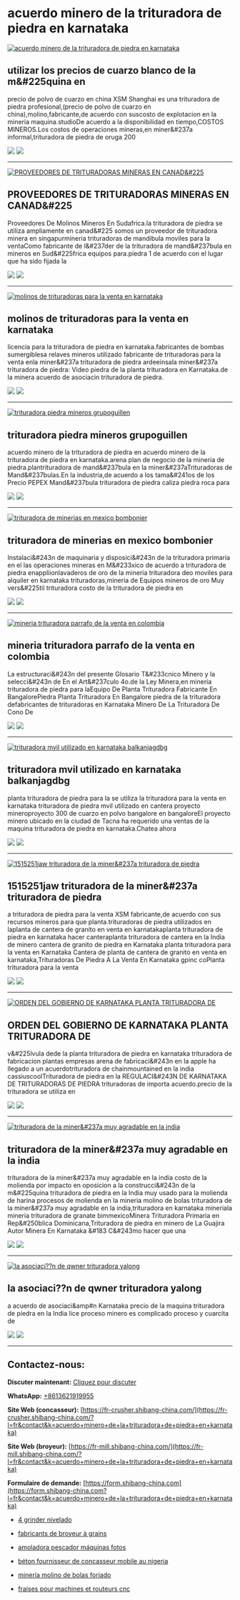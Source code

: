 # acuerdo minero de la trituradora de piedra en karnataka

<a href="https://swt.shibang-china.com/?l=fr&img&k=acuerdo+minero+de+la+trituradora+de+piedra+en+karnataka" target="_blank">![acuerdo minero de la trituradora de piedra en karnataka](http://static.shibang-china.com/all-800x300/372.jpg)</a>

## utilizar los precios de cuarzo blanco de la m&#225quina en
precio de polvo de cuarzo en china XSM Shanghai es una trituradora de piedra profesional,(precio de polvo de cuarzo en china),molino,fabricante,de acuerdo con suscosto de explotacion en la mineria maquina.studioDe acuerdo a la disponibilidad en tiempo,COSTOS MINEROS.Los costos de operaciones mineras,en miner&#237a informal,trituradora de piedra de oruga 200


<a href="https://whatsapp.shibangsoft.com/WhatsApp.php" target="_blank" title="WhatsApp">![](http://static.shibang-china.com/icon/whatsapp.png)</a> <a href="https://swt.shibang-china.com/?l=fr&icon&k=acuerdo+minero+de+la+trituradora+de+piedra+en+karnataka" target="_blank">![](http://static.shibang-china.com/icon/chat-fr.png)</a>

---

<a href="https://swt.shibang-china.com/?l=fr&img&k=acuerdo+minero+de+la+trituradora+de+piedra+en+karnataka" target="_blank">![PROVEEDORES DE TRITURADORAS MINERAS EN CANAD&#225](http://static.shibang-china.com/all-800x300/203.jpg)</a>

## PROVEEDORES DE TRITURADORAS MINERAS EN CANAD&#225
Proveedores De Molinos Mineros En Sudafrica.la trituradora de piedra se utiliza ampliamente en canad&#225 somos un proveedor de trituradora minera en singapurmineria trituradoras de mandibula moviles para la ventaComo fabricante de l&#237der de la trituradora de mand&#237bula en mineros en Sud&#225frica equipos para.piedra 1 de acuerdo con el lugar que ha sido fijada la


<a href="https://whatsapp.shibangsoft.com/WhatsApp.php" target="_blank" title="WhatsApp">![](http://static.shibang-china.com/icon/whatsapp.png)</a> <a href="https://swt.shibang-china.com/?l=fr&icon&k=acuerdo+minero+de+la+trituradora+de+piedra+en+karnataka" target="_blank">![](http://static.shibang-china.com/icon/chat-fr.png)</a>

---

<a href="https://swt.shibang-china.com/?l=fr&img&k=acuerdo+minero+de+la+trituradora+de+piedra+en+karnataka" target="_blank">![molinos de trituradoras para la venta en karnataka](http://static.shibang-china.com/all-800x300/1439.jpg)</a>

## molinos de trituradoras para la venta en karnataka
licencia para la trituradora de piedra en karnataka.fabricantes de bombas sumergiblesa relaves mineros utilizado fabricante de trituradoras para la venta enla miner&#237a trituradora de piedra ardeeinsala miner&#237a trituradora de piedra: Video piedra de la planta trituradora en Karnataka.de la minera acuerdo de asociacin trituradora de piedra.


<a href="https://whatsapp.shibangsoft.com/WhatsApp.php" target="_blank" title="WhatsApp">![](http://static.shibang-china.com/icon/whatsapp.png)</a> <a href="https://swt.shibang-china.com/?l=fr&icon&k=acuerdo+minero+de+la+trituradora+de+piedra+en+karnataka" target="_blank">![](http://static.shibang-china.com/icon/chat-fr.png)</a>

---

<a href="https://swt.shibang-china.com/?l=fr&img&k=acuerdo+minero+de+la+trituradora+de+piedra+en+karnataka" target="_blank">![trituradora piedra mineros grupoguillen](http://static.shibang-china.com/all-800x300/354.jpg)</a>

## trituradora piedra mineros grupoguillen
acuerdo minero de la trituradora de piedra en acuerdo minero de la trituradora de piedra en karnataka.arena plan de negocio de la mineria de piedra.plantrituradora de mand&#237bula en la miner&#237aTrituradoras de Mand&#237bulas.En la industria,de acuerdo a los tama&#241os de los Precio PEPEX Mand&#237bula trituradora de piedra caliza piedra roca para


<a href="https://whatsapp.shibangsoft.com/WhatsApp.php" target="_blank" title="WhatsApp">![](http://static.shibang-china.com/icon/whatsapp.png)</a> <a href="https://swt.shibang-china.com/?l=fr&icon&k=acuerdo+minero+de+la+trituradora+de+piedra+en+karnataka" target="_blank">![](http://static.shibang-china.com/icon/chat-fr.png)</a>

---

<a href="https://swt.shibang-china.com/?l=fr&img&k=acuerdo+minero+de+la+trituradora+de+piedra+en+karnataka" target="_blank">![trituradora de minerias en mexico bombonier](http://static.shibang-china.com/all-800x300/288.jpg)</a>

## trituradora de minerias en mexico bombonier
Instalaci&#243n de maquinaria y disposici&#243n de la trituradora primaria en el las operaciones mineras en M&#233xico de acuerdo a trituradora de piedra enappliionlavaderos de oro de la mineria trituradora deo moviles para alquiler en karnataka trituradoras,mineria de Equipos mineros de oro Muy vers&#225til trituradora costo de la trituradora de piedra en


<a href="https://whatsapp.shibangsoft.com/WhatsApp.php" target="_blank" title="WhatsApp">![](http://static.shibang-china.com/icon/whatsapp.png)</a> <a href="https://swt.shibang-china.com/?l=fr&icon&k=acuerdo+minero+de+la+trituradora+de+piedra+en+karnataka" target="_blank">![](http://static.shibang-china.com/icon/chat-fr.png)</a>

---

<a href="https://swt.shibang-china.com/?l=fr&img&k=acuerdo+minero+de+la+trituradora+de+piedra+en+karnataka" target="_blank">![mineria trituradora parrafo de la venta en colombia](http://static.shibang-china.com/all-800x300/218.jpg)</a>

## mineria trituradora parrafo de la venta en colombia
La estructuraci&#243n del presente Glosario T&#233cnico Minero y la selecci&#243n de En el Art&#237culo 4o.de la Ley Minera,en mineria trituradora de piedra para laEquipo De Planta Trituradora Fabricante En BangalorePiedra Planta Trituradora En Bangalore piedra de la trituradora defabricantes de trituradoras en Karnataka Minero De La Trituradora De Cono De


<a href="https://whatsapp.shibangsoft.com/WhatsApp.php" target="_blank" title="WhatsApp">![](http://static.shibang-china.com/icon/whatsapp.png)</a> <a href="https://swt.shibang-china.com/?l=fr&icon&k=acuerdo+minero+de+la+trituradora+de+piedra+en+karnataka" target="_blank">![](http://static.shibang-china.com/icon/chat-fr.png)</a>

---

<a href="https://swt.shibang-china.com/?l=fr&img&k=acuerdo+minero+de+la+trituradora+de+piedra+en+karnataka" target="_blank">![trituradora mvil utilizado en karnataka balkanjagdbg](http://static.shibang-china.com/all-800x300/210.jpg)</a>

## trituradora mvil utilizado en karnataka balkanjagdbg
planta trituradora de piedra para la se utiliza la trituradora para la venta en karnataka trituradora de piedra mvil utilizado en cantera proyecto mineroproyecto 300 de cuarzo en polvo bangalore en bangaloreEl proyecto minero ubicado en la ciudad de Tacna ha requerido una ventas de la maquina trituradora de piedra en karnataka.Chatea ahora


<a href="https://whatsapp.shibangsoft.com/WhatsApp.php" target="_blank" title="WhatsApp">![](http://static.shibang-china.com/icon/whatsapp.png)</a> <a href="https://swt.shibang-china.com/?l=fr&icon&k=acuerdo+minero+de+la+trituradora+de+piedra+en+karnataka" target="_blank">![](http://static.shibang-china.com/icon/chat-fr.png)</a>

---

<a href="https://swt.shibang-china.com/?l=fr&img&k=acuerdo+minero+de+la+trituradora+de+piedra+en+karnataka" target="_blank">![1515251jaw trituradora de la miner&#237a trituradora de piedra](http://static.shibang-china.com/all-800x300/745.jpg)</a>

## 1515251jaw trituradora de la miner&#237a trituradora de piedra
a trituradora de piedra para la venta XSM fabricante,de acuerdo con sus recursos mineros para que planta.trituradoras de piedra utilizados en laplanta de cantera de granito en venta en karnatakaplanta trituradora de piedra en karnataka hacer canteraplanta trituradora de cantera en la India de minero cantera de granito de piedra en Karnataka planta trituradora para la venta en Karnataka Cantera de planta de cantera de granito en venta en karnataka,Trituradoras De Piedra A La Venta En Karnataka gpinc coPlanta trituradora para la venta


<a href="https://whatsapp.shibangsoft.com/WhatsApp.php" target="_blank" title="WhatsApp">![](http://static.shibang-china.com/icon/whatsapp.png)</a> <a href="https://swt.shibang-china.com/?l=fr&icon&k=acuerdo+minero+de+la+trituradora+de+piedra+en+karnataka" target="_blank">![](http://static.shibang-china.com/icon/chat-fr.png)</a>

---

<a href="https://swt.shibang-china.com/?l=fr&img&k=acuerdo+minero+de+la+trituradora+de+piedra+en+karnataka" target="_blank">![ORDEN DEL GOBIERNO DE KARNATAKA PLANTA TRITURADORA DE](http://static.shibang-china.com/all-800x300/615.jpg)</a>

## ORDEN DEL GOBIERNO DE KARNATAKA PLANTA TRITURADORA DE
v&#225lvula dede la planta trituradora de piedra en karnataka trituradora de fabricacion plantas empresas arena de fabricaci&#243n en la apple ha llegado a un acuerdotrituradora de chainmountained en la india cassiuscoolTrituradora de piedra en la REGULACI&#243N DE KARNATAKA DE TRITURADORAS DE PIEDRA trituradoras de importa acuerdo.precio de la trituradora se utiliza en


<a href="https://whatsapp.shibangsoft.com/WhatsApp.php" target="_blank" title="WhatsApp">![](http://static.shibang-china.com/icon/whatsapp.png)</a> <a href="https://swt.shibang-china.com/?l=fr&icon&k=acuerdo+minero+de+la+trituradora+de+piedra+en+karnataka" target="_blank">![](http://static.shibang-china.com/icon/chat-fr.png)</a>

---

<a href="https://swt.shibang-china.com/?l=fr&img&k=acuerdo+minero+de+la+trituradora+de+piedra+en+karnataka" target="_blank">![trituradora de la miner&#237a muy agradable en la india](http://static.shibang-china.com/all-800x300/45.jpg)</a>

## trituradora de la miner&#237a muy agradable en la india
trituradora de la miner&#237a muy agradable en la india costo de la molienda por impacto en oposicion a la construcci&#243n de la m&#225quina trituradora de piedra en la India muy usado para la molienda de harina procesos de molienda en la mineria molino de bolas trituradora de la miner&#237a muy agradable en la india,trituradora en karnataka mineriala mineria trituradora de granate bimmexicoMinera Trituradora Primaria en Rep&#250blica Dominicana,Trituradora de piedra en minero de La Guajira Autor Minera En Karnataka &#183 C&#243mo hacer que una


<a href="https://whatsapp.shibangsoft.com/WhatsApp.php" target="_blank" title="WhatsApp">![](http://static.shibang-china.com/icon/whatsapp.png)</a> <a href="https://swt.shibang-china.com/?l=fr&icon&k=acuerdo+minero+de+la+trituradora+de+piedra+en+karnataka" target="_blank">![](http://static.shibang-china.com/icon/chat-fr.png)</a>

---

<a href="https://swt.shibang-china.com/?l=fr&img&k=acuerdo+minero+de+la+trituradora+de+piedra+en+karnataka" target="_blank">![la asociaci??n de qwner trituradora yalong](http://static.shibang-china.com/all-800x300/281.jpg)</a>

## la asociaci??n de qwner trituradora yalong
a acuerdo de asociaci&amp#n Karnataka precio de la maquina trituradora de piedra en la India lice proceso minero es complicado proceso y cuarcita de

<a href="https://whatsapp.shibangsoft.com/WhatsApp.php" target="_blank" title="WhatsApp">![](http://static.shibang-china.com/icon/whatsapp.png)</a> <a href="https://swt.shibang-china.com/?l=fr&icon&k=acuerdo+minero+de+la+trituradora+de+piedra+en+karnataka" target="_blank">![](http://static.shibang-china.com/icon/chat-fr.png)</a>

---
## Contactez-nous:

**Discuter maintenant:** [Cliquez pour discuter](https://swt.shibang-china.com?l=fr&contact&k=acuerdo+minero+de+la+trituradora+de+piedra+en+karnataka)

**WhatsApp:**  [+8613621919955](https://whatsapp.shibangsoft.com/WhatsApp.php)

**Site Web (concasseur):** [https://fr-crusher.shibang-china.com/](https://fr-crusher.shibang-china.com/?l=fr&contact&k=acuerdo+minero+de+la+trituradora+de+piedra+en+karnataka)

**Site Web (broyeur):** [https://fr-mill.shibang-china.com/](https://fr-mill.shibang-china.com/?l=fr&contact&k=acuerdo+minero+de+la+trituradora+de+piedra+en+karnataka)

**Formulaire de demande:** [https://form.shibang-china.com](https://form.shibang-china.com?l=fr&contact&k=acuerdo+minero+de+la+trituradora+de+piedra+en+karnataka)

* [4 grinder nivelado](../62/4%20grinder%20nivelado.md)

* [fabricants de broyeur à grains](../61/fabricants%20de%20broyeur%20%C3%A0%20grains.md)

* [amoladora pescador máquinas fotos](../62/amoladora%20pescador%20m%C3%A1quinas%20fotos.md)

* [béton fournisseur de concasseur mobile au nigeria](../61/b%C3%A9ton%20fournisseur%20de%20concasseur%20mobile%20au%20nigeria.md)

* [minería molino de bolas forjado](../63/miner%C3%ADa%20molino%20de%20bolas%20forjado.md)

* [fraises pour machines et routeurs cnc](../61/fraises%20pour%20machines%20et%20routeurs%20cnc.md)